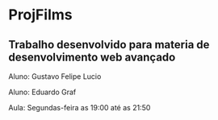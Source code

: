# ProjFilms

## Trabalho desenvolvido para materia de desenvolvimento web avançado

Aluno: Gustavo Felipe Lucio

Aluno: Eduardo Graf

Aula: Segundas-feira as 19:00 até as 21:50
